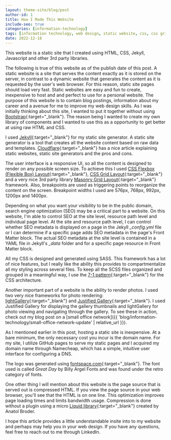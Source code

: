 ```yaml
---
layout: theme-site/blog/post
author-id: 1
title: How I Made This Website
include-seo: true
categories: [information-technology]
tags: [information technology, web design, static website, css, css grid, css flexbox, jekyll, github pages, my website]
date: 2022-12-18
---
```


This website is a static site that I created using HTML, CSS, Jekyll, Javascript and other 3rd party libraries.
<!--more-->
The following is true of this website as of the publish date of this post. A static website is a site that serves the content exactly as it is stored on the server, in contrast to a dynamic website that generates the content as it is requested by the user's web browser. For this reason, static site pages should load very fast. Static websites are easy and fun to create, inexpensive to host and and perfect to use for a personal website. The purpose of this website is to contain blog postings, information about my career and a avenue for me to improve my web design skills. As I was initially thinking about this site, I wanted to put it together without using [Bootstrap](https://getbootstrap.com){:target="_blank"}. The reason being I wanted to create my own library of components and I wanted to use this as a opportunity to get better at using raw HTML and CSS.

I used [Jekyll](https://jekyllrb.com){:target="_blank"} for my static site generator. A static site generator is a tool that creates all the website content based on raw data and templates. [Cloudflare](https://www.cloudflare.com/learning/performance/static-site-generator){:target="_blank"} has a nice article explaining static websites, static site generators and the pros and cons.

The user interface is a responsive UI, so all the content is designed to render on any possible screen size. To achieve this I used [CSS Flexbox (Flexible Box) Layout](https://css-tricks.com/snippets/css/a-guide-to-flexbox){:target="_blank"}, [CSS Grid Layout](https://css-tricks.com/snippets/css/complete-guide-grid){:target="_blank"} and a very nice 3rd party library [Masonry Grid Layout](https://masonry.desandro.com){:target="_blank"} framework. Also, breakpoints are used as triggering points to reorganize the content on the screen. Breakpoint widths I used are 576px, 768px, 992px, 1200px and 1400px.

Depending on what you want your visibility to be in the public domain, search engine optimization (SEO) may be a critical part to a website. On this website, I'm able to control SEO at the site level, resource path level and individual page level. At the site and resource path level, I can control whether SEO metadata is displayed on a page in the Jekyll *_config.yml* file or I can determine if a specific page adds SEO metadata in the page's Front Matter block. The actual SEO metadata at the site level is contained in a YAML file in Jekyll's *_data* folder and for a specific page resource in Front Matter block.

All my CSS is designed and generated using SASS. This framework has a lot of nice features, but I really like the ability this provides to compartmentalize all my styling across several files. To keep all the SCSS files organized and grouped in a meaningful way, I use the [7-1 pattern](https://sass-guidelin.es/#architecture){:target="_blank"} for the CSS architecture.

Another important part of a website is the ability to render photos. I used two very nice frameworks for photo rendering: [lightGallery](https://www.lightgalleryjs.com){:target="_blank"} and [Justified Gallery](https://miromannino.github.io/Justified-Gallery){:target="_blank"}. I used Justified Gallery for displaying the gallery thumbnails and lightGallery for photo viewing and navigating through the gallery. To see these in action, check out my blog post on a [small office network]({{ 'blog/information-technology/small-office-network-update' | relative_url }}).

As I mentioned earlier in this post, hosting a static site is inexpensive. At a bare minimum, the only necessary cost you incur is the domain name. For my site, I utilize GitHub pages to serve my static pages and I acquired my domain name through Namecheap, which has a simple, intuitive user interface for configuring a DNS.

The logo was generated using [fontspace.com](https://www.fontspace.com){:target="_blank"}. The font used is called *Great Day* by Billy Argel Fonts and was found under the retro category of fonts.

One other thing I will mention about this website is the page source that is served out is compressed HTML. If you view the page source in your web browser, you'll see that the HTML is on one line. This optimization improves page loading times and limits bandwidth usage. Compression is done without a plugin using a micro [Liquid library](http://jch.penibelst.de){:target="_blank"} created by Anatol Broder.

I hope this article provides a little understandable insite into to my website and perhaps may help you in your web design. If you have any questions, feel free to reach out to me through LinkedIn.